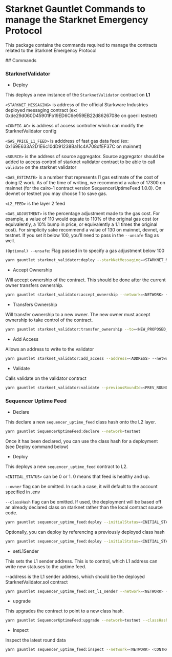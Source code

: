 # Starknet Gauntlet Commands to manage the Starknet Emergency Protocol

This package contains the commands required to manage the contracts related to the Starknet Emergency Protocol

## Commands

### StarknetValidator

- Deploy

This deploys a new instance of the `StarknetValidator` contract on **L1**

`<STARKNET_MESSAGING>` is address of the official Starkware Industries deployed messaging contract (ex: 0xde29d060D45901Fb19ED6C6e959EB22d8626708e on goerli testnet)

`<CONFIG_AC>` is address of access controller which can modify the StarknetValidator config

`<GAS_PRICE_L1_FEED>` is adddress of fast gas data feed (ex: 0x169E633A2D1E6c10dD91238Ba11c4A708dfEF37C on mainnet)

`<SOURCE>` is the address of source aggregator. Source aggregator should be added to access control of starknet validator contract to be able to call
`validate` on the starknet validator

`<GAS_ESTIMATE>` is a number that represents l1 gas estimate of the cost of doing l2 work. As of the time of writing, we recommend a value of 17300 on mainnet (for the cairo-1 contract version SequencerUptimeFeed 1.0.0). On devnet or testnet you may choose 1 to save gas.

`<L2_FEED>` is the layer 2 feed

`<GAS_ADJUSTMENT>` is the percentage adjustment made to the gas cost. For example, a value of 110 would equate to 110% of the original gas cost (or equivalently, a 10% bump in price, or equivalently a 1.1 times the original cost). For simplicity sake recommend a value of 130 on mainnet, devnet, or testnet. If you set it below 100, you'll need to pass in the `--unsafe` flag as well.

`(Optional) --unsafe`: Flag passed in to specify a gas adjustment below 100

```bash
yarn gauntlet starknet_validator:deploy --starkNetMessaging=<STARKNET_MESSAGING> --configAC=<CONFIG_AC> --gasPriceL1Feed=<GAS_PRICE_L1_FEED> --source=<SOURCE_AGGREGATOR> --gasEstimate=<GAS_ESTIMATE> --l2Feed=<L2_FEED> --gasAdjustment=<GAS_ADJUSTMENT> --network=<NETWORK>
```

- Accept Ownership

Will accept ownership of the contract. This should be done after the current owner transfers ownership.

```bash
yarn gauntlet starknet_validator:accept_ownership --network=<NETWORK> <CONTRACT_ADDRESS>
```

- Transfers Ownership

Will transfer ownership to a new owner. The new owner must accept ownership to take control of the contract.

```bash
yarn gauntlet starknet_validator:transfer_ownership --to=<NEW_PROPOSED_OWNER> <CONTRACT_ADDRESS> --network=<NETWORK>
```

- Add Access

Allows an address to write to the validator

```bash
yarn gauntlet starknet_validator:add_access --address=<ADDRESS> --network=<NETWORK> <CONTRACT_ADDRESS>
```

- Validate

Calls validate on the validator contract

```bash
yarn gauntlet starknet_validator:validate --previousRoundId=<PREV_ROUND_ID> --previousAnswer=<PREV_ANSWER> --currentRoundId=<CURR_ROUND_ID> --currentAnswer=<CURR_ANSWER> <VALIDATOR_ADDRESS> --network=<NETWORK>

```

### Sequencer Uptime Feed

- Declare

This declare a new `sequencer_uptime_feed` class hash onto the L2 layer.

```bash
yarn gauntlet SequencerUptimeFeed:declare --network=testnet
```

Once it has been declared, you can use the class hash for a deployment (see Deploy command below)


- Deploy

This deploys a new `sequencer_uptime_feed` contract to L2.

`<INITIAL_STATUS>` can be 0 or 1. 0 means that feed is healthy and up.

`--owner` flag can be omitted. In such a case, it will default to the account specified in .env

`--classHash` flag can be omitted. If used, the deployment will be based off an already declared class on starknet rather than the local contract source code.

```bash
yarn gauntlet sequencer_uptime_feed:deploy --initialStatus=<INITIAL_STATUS> --owner=<OWNER> --network=<NETWORK>
```

Optionally, you can deploy by referencing a previously deployed class hash

```bash
yarn gauntlet sequencer_uptime_feed:deploy --initialStatus=<INITIAL_STATUS> --owner=<OWNER> --classHash=<CLASS_HASH> --network=<NETWORK>
```


- setL1Sender

This sets the L1 sender address. This is to control, which L1 address can write new statuses to the uptime feed.

--address is the L1 sender address, which should be the deployed StarknetValidator.sol contract

```bash
yarn gauntlet sequencer_uptime_feed:set_l1_sender --network=<NETWORK> --address=<ADDRESS>  <L2_FEED>
```

- upgrade

This upgrades the contract to point to a new class hash. 

```bash
yarn gauntlet SequencerUptimeFeed:upgrade --network=testnet --classHash=<CLASS_HASH>
```

- Inspect

Inspect the latest round data

```bash
yarn gauntlet sequencer_uptime_feed:inspect --network=<NETWORK> <CONTRACT_ADDRESS>
```
